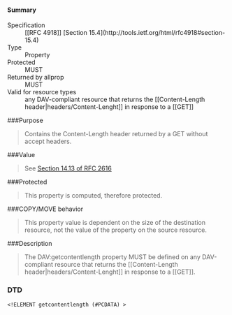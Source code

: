 <!-- --- title: DAV::getcontentlength -->

<div id="summary-box" markdown="1">
<h4>Summary</h4>

<dl>
<dt>Specification</dt>
<dd markdown="1">[[RFC 4918]]
[Section 15.4](http://tools.ietf.org/html/rfc4918#section-15.4)
</dd>
<dt>Type</dt>
<dd markdown="1">Property
</dd>
<dt>Protected</dt>
<dd markdown="1">MUST
</dd>
<dt>Returned by allprop</dt>
<dd markdown="1">MUST
</dd>
<dt>Valid for resource types</dt>
<dd markdown="1">any DAV-compliant resource that returns the [[Content-Length header|headers/Content-Lenght]] in response to a [[GET]]
</dd>
</dl>

</div>

<!-- below is a list of common sections for property definitions. Adjust the list as needed. Don't forget to block-quote any text that's copied from the RFC -->

###Purpose
> Contains the Content-Length header returned by a GET without accept headers.

###Value
> See [Section 14.13 of RFC 2616](http://tools.ietf.org/html/rfc2616#section-14.13)

###Protected
> This property is computed, therefore protected.

###COPY/MOVE behavior
> This property value is dependent on the size of the destination resource, not the value of the property on the source resource.

###Description
> The DAV:getcontentlength property MUST be defined on any DAV-compliant resource that returns the [[Content-Length header|headers/Content-Lenght]] in response to a [[GET]].

### DTD
> 
```
<!ELEMENT getcontentlength (#PCDATA) >

```
